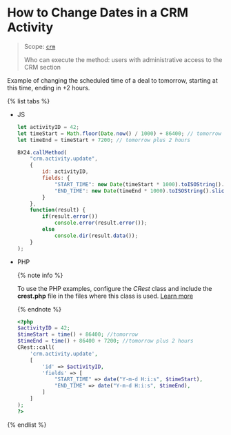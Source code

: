 # How to Change Dates in a CRM Activity

> Scope: [`crm`](../../../api-reference/scopes/permissions.md)
>
> Who can execute the method: users with administrative access to the CRM section

Example of changing the scheduled time of a deal to tomorrow, starting at this time, ending in +2 hours.

{% list tabs %}

- JS

    ```javascript
    let activityID = 42;
    let timeStart = Math.floor(Date.now() / 1000) + 86400; // tomorrow
    let timeEnd = timeStart + 7200; // tomorrow plus 2 hours

    BX24.callMethod(
        "crm.activity.update",
        {
            id: activityID,
            fields: {
                "START_TIME": new Date(timeStart * 1000).toISOString().slice(0, 19).replace('T', ' '),
                "END_TIME": new Date(timeEnd * 1000).toISOString().slice(0, 19).replace('T', ' ')
            }
        },
        function(result) {
            if(result.error())
                console.error(result.error());
            else
                console.dir(result.data());
        }
    );
    ```

- PHP

    {% note info %}

    To use the PHP examples, configure the *CRest* class and include the **crest.php** file in the files where this class is used. [Learn more](../../../how-to-use-examples.md)

    {% endnote %}

    ```php
    <?php
    $activityID = 42;
    $timeStart = time() + 86400; //tomorrow
    $timeEnd = time() + 86400 + 7200; //tomorrow plus 2 hours
    CRest::call(
        'crm.activity.update',
        [
            'id' => $activityID,
            'fields' => [
                "START_TIME" => date("Y-m-d H:i:s", $timeStart),
                "END_TIME" => date("Y-m-d H:i:s", $timeEnd),
            ]
        ]
    );
    ?>
    ```

{% endlist %}